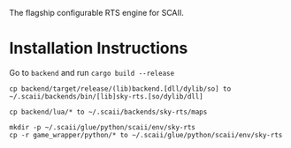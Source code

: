 The flagship configurable RTS engine for SCAII.

Installation Instructions
===========

Go to `backend` and run `cargo build --release`

```
cp backend/target/release/(lib)backend.[dll/dylib/so] to ~/.scaii/backends/bin/[lib]sky-rts.[so/dylib/dll]

cp backend/lua/* to ~/.scaii/backends/sky-rts/maps

mkdir -p ~/.scaii/glue/python/scaii/env/sky-rts
cp -r game_wrapper/python/* to ~/.scaii/glue/python/scaii/env/sky-rts
```